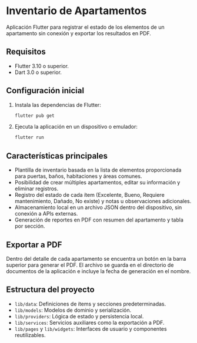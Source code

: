 # Inventario de Apartamentos

Aplicación Flutter para registrar el estado de los elementos de un apartamento sin conexión y exportar los resultados en PDF.

## Requisitos

- Flutter 3.10 o superior.
- Dart 3.0 o superior.

## Configuración inicial

1. Instala las dependencias de Flutter:

   ```bash
   flutter pub get
   ```

2. Ejecuta la aplicación en un dispositivo o emulador:

   ```bash
   flutter run
   ```

## Características principales

- Plantilla de inventario basada en la lista de elementos proporcionada para puertas, baños, habitaciones y áreas comunes.
- Posibilidad de crear múltiples apartamentos, editar su información y eliminar registros.
- Registro del estado de cada ítem (Excelente, Bueno, Requiere mantenimiento, Dañado, No existe) y notas u observaciones adicionales.
- Almacenamiento local en un archivo JSON dentro del dispositivo, sin conexión a APIs externas.
- Generación de reportes en PDF con resumen del apartamento y tabla por sección.

## Exportar a PDF

Dentro del detalle de cada apartamento se encuentra un botón en la barra superior para generar el PDF. El archivo se guarda en el directorio de documentos de la aplicación e incluye la fecha de generación en el nombre.

## Estructura del proyecto

- `lib/data`: Definiciones de ítems y secciones predeterminadas.
- `lib/models`: Modelos de dominio y serialización.
- `lib/providers`: Lógica de estado y persistencia local.
- `lib/services`: Servicios auxiliares como la exportación a PDF.
- `lib/pages` y `lib/widgets`: Interfaces de usuario y componentes reutilizables.
